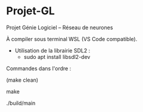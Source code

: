 # Projet-GL
Projet Génie Logiciel – Réseau de neurones

À compiler sous terminal WSL (VS Code compatible).
- Utilisation de la librairie SDL2 : 
    - sudo apt install libsdl2-dev

Commandes dans l'ordre :


(make clean)

make

./build/main